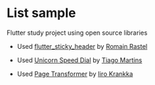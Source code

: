 # List sample

Flutter study project using open source libraries

  * Used [flutter_sticky_header](https://github.com/letsar/flutter_sticky_header) by [Romain Rastel](https://github.com/letsar)

  * Used [Unicorn Speed Dial](https://github.com/tiagojencmartins/unicornspeeddial) by [Tiago Martins](https://github.com/tiagojencmartins)

  * Used [Page Transformer](https://github.com/roughike/page-transformer) by [Iiro Krankka](https://github.com/roughike)
